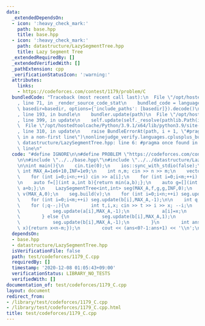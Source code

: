```yaml
---
data:
  _extendedDependsOn:
  - icon: ':heavy_check_mark:'
    path: base.hpp
    title: base.hpp
  - icon: ':heavy_check_mark:'
    path: datastructure/LazySegmentTree.hpp
    title: Lazy Segment Tree
  _extendedRequiredBy: []
  _extendedVerifiedWith: []
  _pathExtension: cpp
  _verificationStatusIcon: ':warning:'
  attributes:
    links:
    - https://codeforces.com/contest/1179/problem/C
  bundledCode: "Traceback (most recent call last):\n  File \"/opt/hostedtoolcache/Python/3.9.1/x64/lib/python3.9/site-packages/onlinejudge_verify/documentation/build.py\"\
    , line 71, in _render_source_code_stat\n    bundled_code = language.bundle(stat.path,\
    \ basedir=basedir, options={'include_paths': [basedir]}).decode()\n  File \"/opt/hostedtoolcache/Python/3.9.1/x64/lib/python3.9/site-packages/onlinejudge_verify/languages/cplusplus.py\"\
    , line 193, in bundle\n    bundler.update(path)\n  File \"/opt/hostedtoolcache/Python/3.9.1/x64/lib/python3.9/site-packages/onlinejudge_verify/languages/cplusplus_bundle.py\"\
    , line 399, in update\n    self.update(self._resolve(pathlib.Path(included), included_from=path))\n\
    \  File \"/opt/hostedtoolcache/Python/3.9.1/x64/lib/python3.9/site-packages/onlinejudge_verify/languages/cplusplus_bundle.py\"\
    , line 310, in update\n    raise BundleErrorAt(path, i + 1, \"#pragma once found\
    \ in a non-first line\")\nonlinejudge_verify.languages.cplusplus_bundle.BundleErrorAt:\
    \ datastructure/LazySegmentTree.hpp: line 6: #pragma once found in a non-first\
    \ line\n"
  code: "#define IGNORE\n\n#define PROBLEM \"https://codeforces.com/contest/1179/problem/C\"\
    \n\n#include \"../../base.hpp\"\n#include \"../../datastructure/LazySegmentTree.hpp\"\
    \n\nint main(){\n    cin.tie(0);\n    ios::sync_with_stdio(false);\n    const\
    \ int MAX_A=1e6+10,INF=1e9;\n    int n,m; cin >> n >> m;\n    vector<int> a(n),b(m);\n\
    \    for (int i=0;i<n;++i) cin >> a[i];\n    for (int i=0;i<m;++i) cin >> b[i];\n\
    \n    auto f=[](int a,int b){return min(a,b);};\n    auto g=[](int a,int b){return\
    \ a+b;};\n    LazySegmentTree<int,int> seg(MAX_A,f,g,g,INF,0);\n    vector<int>\
    \ v(MAX_A,0);\n    seg.build(v);\n    for (int i=0;i<n;++i) seg.update(a[i],MAX_A,1);\n\
    \    for (int i=0;i<m;++i) seg.update(b[i],MAX_A,-1);\n\n    int q; cin >> q;\n\
    \    for (;q--;){\n        int t,i,x; cin >> t >> i >> x; --i;\n        if (t==1){\n\
    \            seg.update(a[i],MAX_A,-1);\n            a[i]=x;\n            seg.update(a[i],MAX_A,1);\n\
    \        } else {\n            seg.update(b[i],MAX_A,1);\n            b[i]=x;\n\
    \            seg.update(b[i],MAX_A,-1);\n        }\n        int ans=seg.find_last(MAX_A,[&](int\
    \ x){return x<n-m;});\n        cout << (ans<0?-1:ans+1) << '\\n';\n    }\n}"
  dependsOn:
  - base.hpp
  - datastructure/LazySegmentTree.hpp
  isVerificationFile: false
  path: test/codeforces/1179_C.cpp
  requiredBy: []
  timestamp: '2020-12-08 01:05:43+09:00'
  verificationStatus: LIBRARY_NO_TESTS
  verifiedWith: []
documentation_of: test/codeforces/1179_C.cpp
layout: document
redirect_from:
- /library/test/codeforces/1179_C.cpp
- /library/test/codeforces/1179_C.cpp.html
title: test/codeforces/1179_C.cpp
---
```

